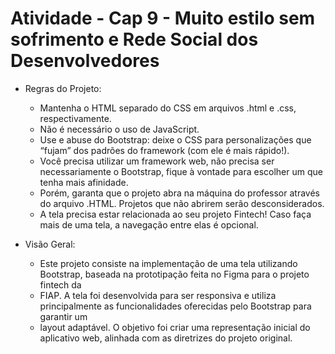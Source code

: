 
# Atividade - Cap 9 - Muito estilo sem sofrimento e Rede Social dos Desenvolvedores

- Regras do Projeto: 
    - Mantenha o HTML separado do CSS em arquivos .html e .css, respectivamente.
    - Não é necessário o uso de JavaScript.
    - Use e abuse do Bootstrap: deixe o CSS para personalizações que “fujam” dos padrões do framework (com ele é mais rápido!).
    - Você precisa utilizar um framework web, não precisa ser necessariamente o Bootstrap, fique à vontade para escolher um que tenha mais afinidade.
    - Porém, garanta que o projeto abra na máquina do professor através do arquivo .HTML. Projetos que não abrirem serão desconsiderados.
    - A tela precisa estar relacionada ao seu projeto Fintech!
Caso faça mais de uma tela, a navegação entre elas é opcional.

- Visão Geral:
    - Este projeto consiste na implementação de uma tela utilizando Bootstrap, baseada na prototipação feita no Figma para o projeto fintech da
    - FIAP. A tela foi desenvolvida para ser responsiva e utiliza principalmente as funcionalidades oferecidas pelo Bootstrap para garantir um
    - layout adaptável. O objetivo foi criar uma representação inicial do aplicativo web, alinhada com as diretrizes do projeto original. 

    







